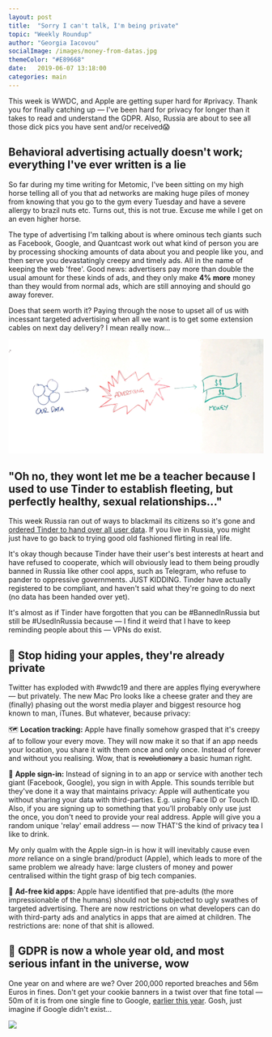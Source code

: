 ```yaml
---
layout: post
title:  "Sorry I can't talk, I'm being private"
topic: "Weekly Roundup"
author: "Georgia Iacovou"
socialImage: /images/money-from-datas.jpg
themeColor: "#E89668"
date:   2019-06-07 13:18:00
categories: main
---
```

This week is WWDC, and Apple are getting super hard for #privacy. Thank you for finally catching up — I've been hard for privacy for longer than it takes to read and understand the GDPR. Also, Russia are about to see all those dick pics you have sent and/or received😱

## Behavioral advertising actually doesn't work; everything I've ever written is a lie

So far during my time writing for Metomic, I've been sitting on my high horse telling all of you that ad networks are making huge piles of money from knowing that you go to the gym every Tuesday and have a severe allergy to brazil nuts etc. Turns out, this is not true. Excuse me while I get on an even higher horse.

The type of advertising I'm talking about is where ominous tech giants such as Facebook, Google, and Quantcast work out what kind of person you are by processing shocking amounts of data about you and people like you, and then serve you devastatingly creepy and timely ads. All in the name of keeping the web 'free'. Good news: advertisers pay more than double the usual amount for these kinds of ads, and they only make **4% more** money than they would from normal ads, which are still annoying and should go away forever.

Does that seem worth it? Paying through the nose to upset all of us with incessant targeted advertising when all we want is to get some extension cables on next day delivery? I mean really now...

![](/images/money-from-datas.jpg)

## "Oh no, they wont let me be a teacher because I used to use Tinder to establish fleeting, but perfectly healthy, sexual relationships..."

This week Russia ran out of ways to blackmail its citizens so it's gone and [ordered Tinder to hand over all user data](https://www.newsweek.com/tinder-ordered-hand-over-its-user-data-russias-security-services-1441828). If you live in Russia, you might just have to go back to trying good old fashioned flirting in real life. 

It's okay though because Tinder have their user's best interests at heart and have refused to cooperate, which will obviously lead to them being proudly banned in Russia like other cool apps, such as Telegram, who refuse to pander to oppressive governments. JUST KIDDING. Tinder have actually registered to be compliant, and haven't said what they're going to do next (no data has been handed over yet).

It's almost as if Tinder have forgotten that you can be #BannedInRussia but still be #UsedInRussia because — I find it weird that I have to keep reminding people about this — VPNs do exist.

## 🍏 Stop hiding your apples, they're already private

Twitter has exploded with #wwdc19 and there are apples flying everywhere — but privately. The new Mac Pro looks like a cheese grater and they are (finally) phasing out the worst media player and biggest resource hog known to man, iTunes. But whatever, because privacy:

🗺 **Location tracking:** Apple have finally somehow grasped that it's creepy af to follow your every move. They will now make it so that if an app needs your location, you share it with them once and only once. Instead of forever and without you realising. Wow, that is ~~revolutionary~~ a basic human right.

🔑 **Apple sign-in:** Instead of signing in to an app or service with another tech giant (Facebook, Google), you sign in with Apple. This sounds terrible but they've done it a way that maintains privacy: Apple will authenticate you without sharing your data with third-parties. E.g. using Face ID or Touch ID. Also, if you are signing up to something that you'll probably only use just the once, you don't need to provide your real address. Apple will give you a random unique 'relay' email address — now THAT'S the kind of privacy tea I like to drink.

My only qualm with the Apple sign-in is how it will inevitably cause even *more* reliance on a single brand/product (Apple), which leads to more of the same problem we already have: large clusters of money and power centralised within the tight grasp of big tech companies.

🧒 **Ad-free kid apps:** Apple have identified that pre-adults (the more impressionable of the humans) should not be subjected to ugly swathes of targeted advertising. There are now restrictions on what developers can do with third-party ads and analytics in apps that are aimed at children. The restrictions are: none of that shit is allowed.

## 🎉 GDPR is now a whole year old, and most serious infant in the universe, wow

One year on and where are we? Over 200,000 reported breaches and 56m Euros in fines. Don't get your cookie banners in a twist over that fine total — 50m of it is from one single fine to Google, [earlier this year](https://www.theregister.co.uk/2019/01/21/google_50m_cnil_gdpr/). Gosh, just imagine if Google didn't exist...

![](https://media.giphy.com/media/3o7btPCcdNniyf0ArS/giphy.gif)